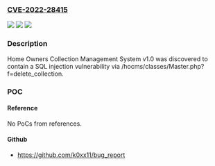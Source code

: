 ### [CVE-2022-28415](https://cve.mitre.org/cgi-bin/cvename.cgi?name=CVE-2022-28415)
![](https://img.shields.io/static/v1?label=Product&message=n%2Fa&color=blue)
![](https://img.shields.io/static/v1?label=Version&message=n%2Fa&color=blue)
![](https://img.shields.io/static/v1?label=Vulnerability&message=n%2Fa&color=brighgreen)

### Description

Home Owners Collection Management System v1.0 was discovered to contain a SQL injection vulnerability via /hocms/classes/Master.php?f=delete_collection.

### POC

#### Reference
No PoCs from references.

#### Github
- https://github.com/k0xx11/bug_report

